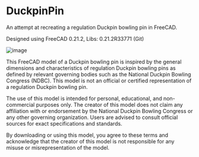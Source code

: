 # DuckpinPin
An attempt at recreating a regulation Duckpin bowling pin in FreeCAD.

Designed using FreeCAD 0.21.2, Libs: 0.21.2R33771 (Git)

![image](https://github.com/user-attachments/assets/1c9e2dd1-bde4-4e2b-92ed-8d2ba6416c1a)


This FreeCAD model of a Duckpin bowling pin is inspired by the general dimensions and characteristics of regulation Duckpin bowling pins as defined by relevant governing bodies such as the National Duckpin Bowling Congress (NDBC). This model is not an official or certified representation of a regulation Duckpin bowling pin.

The use of this model is intended for personal, educational, and non-commercial purposes only. The creator of this model does not claim any affiliation with or endorsement by the National Duckpin Bowling Congress or any other governing organization. Users are advised to consult official sources for exact specifications and standards.

By downloading or using this model, you agree to these terms and acknowledge that the creator of this model is not responsible for any misuse or misrepresentation of the model.

